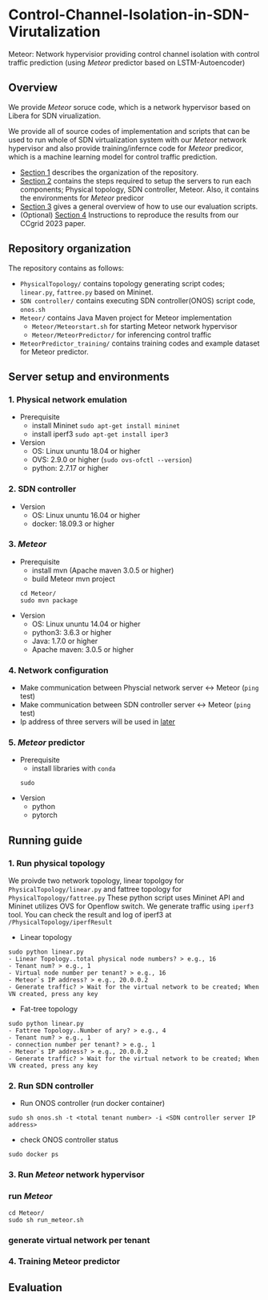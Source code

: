 # Control-Channel-Isolation-in-SDN-Virutalization
Meteor: Network hypervisior providing control channel isolation with control traffic prediction (using *Meteor* predictor based on LSTM-Autoencoder)

## Overview

We provide *Meteor* soruce code, which is a network hypervisor based on Libera for SDN virualization. 

We provide all of source codes of implementation and scripts that can be used to run whole of SDN virtualization system with our *Meteor* network hypervisor and also provide training/infernce code for *Meteor* predicor, which is a machine learning model for control traffic prediction. 
* [Section 1](#Repository-organization) describes the organization of the repository. 
* [Section 2](#Server-setup-and-environments) contains the steps required to setup the servers to run each components; Physical topology, SDN controller, Meteor. Also, it contains the environments for *Meteor* predicor  
* [Section 3](#Running-guide) gives a general overview of how to use our evaluation scripts. 
* (Optional) [Section 4](#Evaluation) Instructions to reproduce the results from our CCgrid 2023 paper.

## Repository organization 

The repository contains as follows:

* `PhysicalTopology/` contains topology generating script codes; `linear.py`, `fattree.py` based on Mininet.
* `SDN controller/` contains executing SDN controller(ONOS) script code, `onos.sh`
* `Meteor/` contains Java Maven project for Meteor implementation 
   * `Meteor/Meteorstart.sh` for starting Meteor network hypervisor
   * `Meteor/MeteorPredictor/` for inferencing control traffic
* `MeteorPredictor_training/` contains training codes and example dataset for Meteor predictor.    


## Server setup and environments
### 1. Physical network emulation
* Prerequisite
  * install Mininet
    `sudo apt-get install mininet`
  * install iperf3
    `sudo apt-get install iper3`
* Version 
  * OS: Linux ununtu 18.04 or higher 
  * OVS: 2.9.0 or higher (`sudo ovs-ofctl --version`)
  * python: 2.7.17 or higher
  
### 2. SDN controller
* Version
  * OS: Linux ununtu 16.04 or higher
  * docker: 18.09.3 or higher
  
### 3. *Meteor*
* Prerequisite
  * install mvn (Apache maven 3.0.5 or higher)
  * build Meteor mvn project 
  ```
  cd Meteor/
  sudo mvn package
  ```
* Version
  * OS: Linux ununtu 14.04 or higher 
  * python3: 3.6.3 or higher 
  * Java: 1.7.0 or higher
  * Apache maven: 3.0.5 or higher 
  
### 4. Network configuration
* Make communication between Physcial network server <-> Meteor (`ping` test)
* Make communication between SDN controller server <-> Meteor (`ping ` test)
* Ip address of three servers will be used in [later](#Running-guide)

### 5. *Meteor* predictor
* Prerequisite
  * install libraries with `conda`
  ```
  sudo 
  ```
* Version 
  * python
  * pytorch

## Running guide

### 1. Run physical topology
We proivde two network topology, linear topolgoy for `PhysicalTopology/linear.py` and fattree topology for `PhysicalTopology/fattree.py`
These python script uses Mininet API and Mininet utilizes OVS for Openflow switch. We generate traffic using `iperf3` tool. You can check the result and log of iperf3 at `/PhysicalTopology/iperfResult`

* Linear topology
```
sudo python linear.py
- Linear Topology..total physical node numbers? > e.g., 16 
- Tenant num? > e.g., 1
- Virtual node number per tenant? > e.g., 16
- Meteor`s IP address? > e.g., 20.0.0.2
- Generate traffic? > Wait for the virtual network to be created; When VN created, press any key
```
* Fat-tree topology
```
sudo python linear.py
- Fattree Topology..Number of ary? > e.g., 4
- Tenant num? > e.g., 1
- connection number per tenant? > e.g., 1
- Meteor`s IP address? > e.g., 20.0.0.2
- Generate traffic? > Wait for the virtual network to be created; When VN created, press any key
```

### 2. Run SDN controller
* Run ONOS controller (run docker container)
```
sudo sh onos.sh -t <total tenant number> -i <SDN controller server IP address> 
```
* check ONOS controller status
```
sudo docker ps 
```

### 3. Run *Meteor* network hypervisor
### run *Meteor*
```
cd Meteor/
sudo sh run_meteor.sh
```
### generate virtual network per tenant

### 4. Training Meteor predictor

## Evaluation


